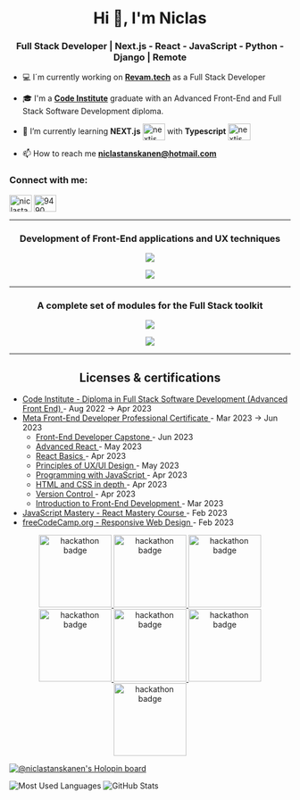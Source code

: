 <h1 align="center">Hi 👋, I'm Niclas</h1>
<h3 align="center">Full Stack Developer | Next.js - React - JavaScript - Python - Django | Remote</h3>

- 💻 I´m currently working on <a href="https://revam.tech/" target="_blank">**Revam.tech**</a> as a Full Stack Developer

- 🎓 I'm a <a href="https://codeinstitute.net/se/full-stack-software-development-diploma/" target="_blank">**Code Institute**</a> graduate with an Advanced Front-End and Full Stack Software Development diploma.

- 🌱 I’m currently learning **NEXT.js** <a href="https://nextjs.org/" target="_blank"><img align="center" src="https://skillicons.dev/icons?i=nextjs" alt="nextjs" height="30" width="40" /></a> with **Typescript** <img align="center" src="https://skillicons.dev/icons?i=typescript" alt="nextjs" height="30" width="40" />

- 📫 How to reach me **niclastanskanen@hotmail.com**

<h3 align="left">Connect with me:</h3>
<p align="left">
<a href="https://linkedin.com/in/niclastanskanen" target="_blank"><img align="center" src="https://skillicons.dev/icons?i=linkedin" alt="niclastanskanen" height="30" width="40" /></a>
<a href="https://discordapp.com/users/141633710733656064" target="_blank"><img align="center" src="https://skillicons.dev/icons?i=discord" alt="9490" height="30" width="40" /></a>
</p>

<hr>

<h3 align="center">Development of Front-End applications and UX techniques</h3>

<p align="center">
  <a href="https://skillicons.dev">
    <img src="https://skillicons.dev/icons?i=html,css,js,react,tailwind" />
  </a>
</p>
<p align="center">
  <a href="https://skillicons.dev">
    <img src="https://skillicons.dev/icons?i=bootstrap,scss,materialui,figma" />
  </a>
</p>

<hr>

<h3 align="center">A complete set of modules for the Full Stack toolkit</h3>
<p align="center">
  <a href="https://skillicons.dev">
    <img src="https://skillicons.dev/icons?i=py,django,postgres,nodejs,nextjs" />
  </a>
</p>

<p align="center">
  <a href="https://skillicons.dev">
    <img src="https://skillicons.dev/icons?i=heroku,git,mongodb,aws,graphql,firebase" />
  </a>
</p>

<hr>

<h2 align="center">Licenses & certifications</h2>
<ul>
  <li>
  <a href="https://www.credential.net/93486d1f-6d88-4e43-ae37-3968020520d1" target="_blank">
    Code Institute - Diploma in Full Stack Software Development (Advanced Front End)
  </a> - Aug 2022 -> Apr 2023
  </li>
  <li>
    <a href="https://www.coursera.org/account/accomplishments/specialization/certificate/G3K2ZJPPT4GM" target="_blank">
  Meta Front-End Developer Professional Certificate
     </a> - Mar 2023 -> Jun 2023                                                                                                          
    <ul>
      <li>
      <a href="https://www.coursera.org/account/accomplishments/certificate/4Z5H8BW2Z74F" target="_blank">
    Front-End Developer Capstone
          </a> - Jun 2023
      </li>
        <li>
      <a href="https://www.coursera.org/account/accomplishments/certificate/VJJ5NYVV264M" target="_blank">
    Advanced React
          </a> - May 2023
      </li>
       <li>
      <a href="https://www.coursera.org/account/accomplishments/certificate/GLAWZGU2PQD2" target="_blank">
    React Basics
  </a> - Apr 2023
      </li>
              <li>
      <a href="https://www.coursera.org/account/accomplishments/certificate/KZ7QGGSD7MZZ" target="_blank">
    Principles of UX/UI Design
          </a> - May 2023
      </li>
      <li>
      <a href="https://www.coursera.org/account/accomplishments/certificate/GLPRSQ5EX89R" target="_blank">
    Programming with JavaScript
  </a> - Apr 2023
      </li>
            <li>
         <a href="https://www.coursera.org/account/accomplishments/certificate/4L97RLPT3S79" target="_blank">
    HTML and CSS in depth
          </a> - Apr 2023
      </li>
            <li>
         <a href="https://www.coursera.org/account/accomplishments/certificate/3GTTSHQZVVGE" target="_blank">
    Version Control
          </a> - Apr 2023
      </li>
      <li>
         <a href="https://www.coursera.org/account/accomplishments/certificate/GLPRSQ5EX89R" target="_blank">
    Introduction to Front-End Development
          </a> - Mar 2023
      </li>
    </ul>
  </li>
  <li>
  <a href="https://certificate.jsmastery.pro/verify/f3f3086f2013" target="_blank">
    JavaScript Mastery - React Mastery Course
  </a> - Feb 2023
  </li>
  <li>
  <a href="https://www.freecodecamp.org/certification/NiclasTanskanen/responsive-web-design" target="_blank">
    freeCodeCamp.org - Responsive Web Design
  </a> - Feb 2023
  </li>
  </ul>

<p align=center>
  <a>
    <a href="https://api.eu.badgr.io/public/assertions/LY93d8e5Q2iuqOIpt6fShg?identity__email=niclastanskanen%40hotmail.com" target="_blank">
    <img src="https://media.eu.badgr.com/uploads/badges/assertion-LY93d8e5Q2iuqOIpt6fShg.png" alt="hackathon badge" height="130" />
  </a>
      <a href="https://api.eu.badgr.io/public/assertions/MMEnm0BfS0G9iCTsMxy6VQ?identity__email=niclastanskanen%40hotmail.com" target="_blank">
    <img src="https://media.eu.badgr.com/uploads/badges/assertion-Pbo2YfhmTHK9DhHSsaAdkw.png" alt="hackathon badge" height="130" /> 
  </a>
    <a href="https://api.eu.badgr.io/public/assertions/UdsJ7-NhRLCjCRHH5zrw2A?identity__email=niclastanskanen%40hotmail.com" target="_blank">
    <img src="https://media.eu.badgr.com/uploads/badges/assertion-Pbo2YfhmTHK9DhHSsaAdkw.png" alt="hackathon badge" height="130" /> 
  </a>
  <a href="https://api.eu.badgr.io/public/assertions/Pbo2YfhmTHK9DhHSsaAdkw?identity__email=niclastanskanen%40hotmail.com" target="_blank">
    <img src="https://media.eu.badgr.com/uploads/badges/assertion-Pbo2YfhmTHK9DhHSsaAdkw.png" alt="hackathon badge" height="130" /> 
  </a>
    <a href="https://api.eu.badgr.io/public/assertions/7XK1LNZkSUGz4JjkyGl1gA?identity__email=niclastanskanen%40hotmail.com" target="_blank">
    <img src="https://media.eu.badgr.com/uploads/badges/assertion-Pbo2YfhmTHK9DhHSsaAdkw.png" alt="hackathon badge" height="130" />
  </a>
    <a href="https://api.eu.badgr.io/public/assertions/_-EqS_zWQFWeUcw7NsjXVQ?identity__email=niclastanskanen%40hotmail.com" target="_blank">
    <img src="https://media.eu.badgr.com/uploads/badges/assertion-Pbo2YfhmTHK9DhHSsaAdkw.png" alt="hackathon badge" height="130" />
  </a>
    <a href="https://api.eu.badgr.io/public/assertions/BpMk9VAySY24-ytOxS8H-w?identity__email=niclastanskanen%40hotmail.com" target="_blank">
    <img src="https://media.eu.badgr.com/uploads/badges/assertion-Pbo2YfhmTHK9DhHSsaAdkw.png" alt="hackathon badge" height="130" />
  </a>
</p>

[![@niclastanskanen's Holopin board](https://holopin.me/niclastanskanen)](https://holopin.io/@niclastanskanen)

![Most Used Languages](https://github-readme-stats.vercel.app/api/top-langs?username=niclastanskanen&show_icons=true&locale=en&layout=compact&theme=tokyonight) ![GitHub Stats](https://github-readme-stats.vercel.app/api?username=niclastanskanen&show_icons=true&theme=tokyonight)




